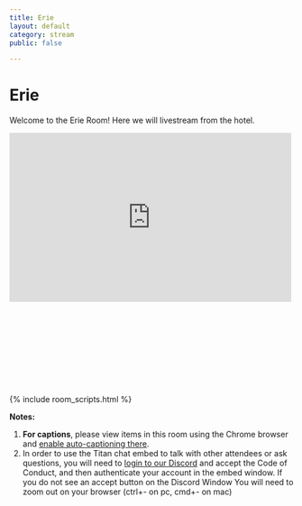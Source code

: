 ```yaml
---
title: Erie
layout: default
category: stream
public: false

---
```

# Erie

Welcome to the Erie Room! Here we will livestream from the hotel.

<iframe
src="https://vimeo.com/event/1781978/embed" height="300" width="500" frameborder="0" scrolling="no" allowfullscreen="true" class="convention-video"> </iframe>

<iframe frameborder="0" class="convention-chat">
</iframe>

<script src="https://unpkg.com/dayjs@1.8.21/dayjs.min.js"></script>
<script>
const channel = "929417497621463120";
</script>
{% include room_scripts.html %}

**Notes:**

1. **For captions**, please view items in this room using the Chrome browser and [enable auto-captioning there](https://support.google.com/chrome/answer/10538231?hl=en).
2. In order to use the Titan chat embed to talk with other attendees or ask questions, you will need to [login to our Discord]() and accept the Code of Conduct, and then authenticate your account in the embed window. If you do not see an accept button on the Discord Window You will need to zoom out on your browser (ctrl+- on pc, cmd+- on mac)
